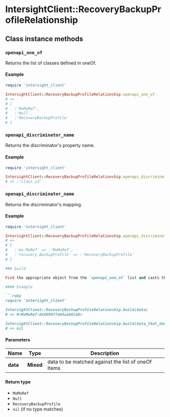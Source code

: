 # IntersightClient::RecoveryBackupProfileRelationship

## Class instance methods

### `openapi_one_of`

Returns the list of classes defined in oneOf.

#### Example

```ruby
require 'intersight_client'

IntersightClient::RecoveryBackupProfileRelationship.openapi_one_of
# =>
# [
#   :'MoMoRef',
#   :'Null',
#   :'RecoveryBackupProfile'
# ]
```

### `openapi_discriminator_name`

Returns the discriminator's property name.

#### Example

```ruby
require 'intersight_client'

IntersightClient::RecoveryBackupProfileRelationship.openapi_discriminator_name
# => :'class_id'
```

### `openapi_discriminator_name`

Returns the discriminator's mapping.

#### Example

```ruby
require 'intersight_client'

IntersightClient::RecoveryBackupProfileRelationship.openapi_discriminator_mapping
# =>
# {
#   :'mo.MoRef' => :'MoMoRef',
#   :'recovery.BackupProfile' => :'RecoveryBackupProfile'
# }

### build

Find the appropriate object from the `openapi_one_of` list and casts the data into it.

#### Example

```ruby
require 'intersight_client'

IntersightClient::RecoveryBackupProfileRelationship.build(data)
# => #<MoMoRef:0x00007fdd4aab02a0>

IntersightClient::RecoveryBackupProfileRelationship.build(data_that_doesnt_match)
# => nil
```

#### Parameters

| Name | Type | Description |
| ---- | ---- | ----------- |
| **data** | **Mixed** | data to be matched against the list of oneOf items |

#### Return type

- `MoMoRef`
- `Null`
- `RecoveryBackupProfile`
- `nil` (if no type matches)

